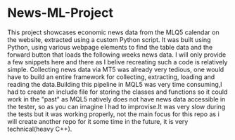 # News-ML-Project
This project showcases economic news data from the MLQ5 calendar on the website, extracted using a custom Python script.
It was built using Python, using various webpage elements to find the table data and the forward button that loads the following weeks news data.
I will only provide a few snippets here and there as I belive recreating such a code is relatively simple.
Collecting news data via MT5 was already very tedious, one would have to build an entire framework for collecting, extracting, loading and reading the data.Building this pipeline in MQL5 was very time consuming,I had to create an include file for storing the classes and functions so it could work in the "past" as MQL5 natively does not have news data accessible in the tester, so as you can imagine I had to improvise.It was very slow during the tests but it was working properly, not the main focus for this repo as i will create another repo for it some time in the future, it is very technical(heavy C++).
